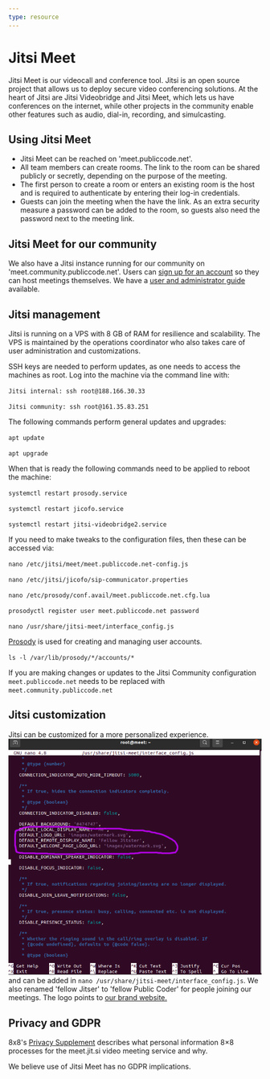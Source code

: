 ```yaml
---
type: resource
---
```


# Jitsi Meet

Jitsi Meet is our videocall and conference tool. Jitsi is an open source project that allows us to deploy secure video conferencing solutions. At the heart of Jitsi are Jitsi Videobridge and Jitsi Meet, which lets us have conferences on the internet, while other projects in the community enable other features such as audio, dial-in, recording, and simulcasting.

## Using Jitsi Meet

* Jitsi Meet can be reached on 'meet.publiccode.net'.
* All team members can create rooms. The link to the room can be shared publicly or secretly, depending on the purpose of the meeting.
* The first person to create a room or enters an existing room is the host and is required to authenticate by entering their log-in credentials.
* Guests can join the meeting when the have the link. As an extra security measure a password can be added to the room, so guests also need the password next to the meeting link.

## Jitsi Meet for our community

We also have a Jitsi instance running for our community on 'meet.community.publiccode.net'. Users can [sign up for an account](https://meet.community.publiccode.net/accountmanager/register/) so they can host meetings themselves. We have a [user and administrator guide](jitsi-guides.md) available.

## Jitsi management

Jitsi is running on a VPS with 8 GB of RAM for resilience and scalability. The VPS is maintained by the operations coordinator who also takes care of user administration and customizations.

SSH keys are needed to perform updates, as one needs to access the machines as root. Log into the machine via the command line with:

`Jitsi internal: ssh root@188.166.30.33`

`Jitsi community: ssh root@161.35.83.251`

The following commands perform general updates and upgrades:

`apt update`

`apt upgrade`

When that is ready the following commands need to be applied to reboot the machine:

`systemctl restart prosody.service`

`systemctl restart jicofo.service`

`systemctl restart jitsi-videobridge2.service`

If you need to make tweaks to the configuration files, then these can be accessed via:

`nano /etc/jitsi/meet/meet.publiccode.net-config.js`

`nano /etc/jitsi/jicofo/sip-communicator.properties`

`nano /etc/prosody/conf.avail/meet.publiccode.net.cfg.lua`

`prosodyctl register user meet.publiccode.net password`

`nano /usr/share/jitsi-meet/interface_config.js`

[Prosody](https://prosody.im/) is used for creating and managing user accounts.

`ls -l /var/lib/prosody/*/accounts/*`

If you are making changes or updates to the Jitsi Community configuration `meet.publiccode.net` needs to be replaced with `meet.community.publiccode.net`

## Jitsi customization

Jitsi can be customized for a more personalized experience. ![We added our logo to our Jitsi instances](/activities/tool-management/jitsi_logo_location.png) and can be added in `nano /usr/share/jitsi-meet/interface_config.js`. We also renamed 'fellow Jitser' to 'fellow Public Coder' for people joining our meetings. The logo points to [our brand website.](https://brand.publiccode.net/logo/mark-128w128h.png) 

## Privacy and GDPR

8x8's [Privacy Supplement](https://jitsi.org/meet-jit-si-privacy/) describes what personal information 8×8 processes for the meet.jit.si video meeting service and why.

We believe use of Jitsi Meet has no GDPR implications.
